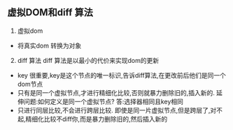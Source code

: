 ## 虚拟DOM和diff 算法

1. 虚拟dom
  + 将真实dom 转换为对象
2. diff 算法
diff 算法是以最小的代价来实现dom的更新

+  key 很重要,key是这个节点的唯一标识,告诉diff算法,在更改前后他们是同一个dom节点
+  只有是同一个虚拟节点,才进行精细化比较,否则就暴力删除旧的,插入新的.
	延伸问题:如何定义是同一个虚拟节点? 答:选择器相同且key相同
+  只进行同层比较,不会进行跨层比较. 即使是同一片虚拟节点,但是跨层了,对不起,精细化比较不diff你,而是暴力删除旧的,然后插入新的
